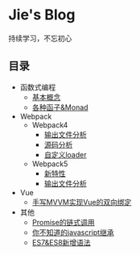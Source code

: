 # Jie's Blog
持续学习，不忘初心
## 目录
* 函数式编程
    * [基本概念](functional-programming/base.md)
    * [各种函子&Monad](functional-programming/functor.md)
* Webpack
  * Webpack4
    * [输出文件分析](webpack/webpack4/output-file-analysis.md)
    * [源码分析](webpack/webpack4/webpack-code-analysis.md)
    * [自定义loader](webpack/webpack4/custom-loader.md)
  * Webpack5
    * [新特性](webpack/webpack5/new-features.md)
    * [输出文件分析](webpack/webpack5/output-file-analysis.md)
* Vue
  * [手写MVVM实现Vue的双向绑定]()
* 其他
  * [Promise的链式调用](other/promise-call-chaining/promise.md)
  * [你不知道的javascript继承](other/js-inherit.md)
  * [ES7&ES8新增语法](other/es7es8.md)
